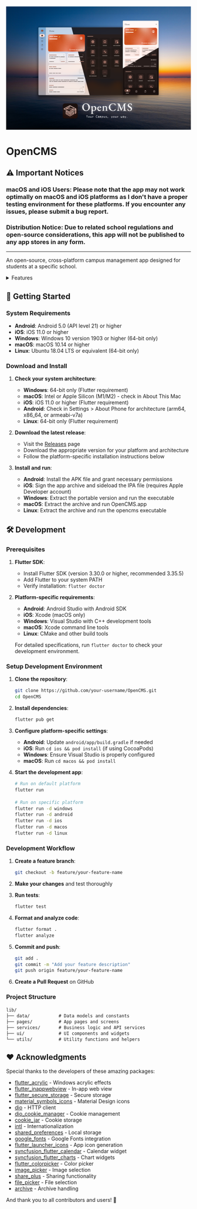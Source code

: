 ![OpenCMS](posters/1.png)

# OpenCMS

## ⚠️ Important Notices

### **macOS and iOS Users**: Please note that the app may not work optimally on macOS and iOS platforms as I don't have a proper testing environment for these platforms. If you encounter any issues, please submit a bug report.

### **Distribution Notice**: Due to related school regulations and open-source considerations, this app will **not** be published to **any app stores** **in any form**.

---

An open-source, cross-platform campus management app designed for students at a specific school.

<details>
<summary>Features</summary>


![OpenCMS](posters/2.png)
![OpenCMS](posters/3.png)
![OpenCMS](posters/4.png)
![OpenCMS](posters/5.png)
![OpenCMS](posters/6.png)
![OpenCMS](posters/7.png)
![OpenCMS](posters/8.png)
![OpenCMS](posters/9.png)


</details>

## 🚀 Getting Started

### System Requirements
- **Android**: Android 5.0 (API level 21) or higher
- **iOS**: iOS 11.0 or higher
- **Windows**: Windows 10 version 1903 or higher (64-bit only)
- **macOS**: macOS 10.14 or higher
- **Linux**: Ubuntu 18.04 LTS or equivalent (64-bit only)

### Download and Install

1. **Check your system architecture**:
   - **Windows**: 64-bit only (Flutter requirement)
   - **macOS**: Intel or Apple Silicon (M1/M2) - check in About This Mac
   - **iOS**: iOS 11.0 or higher (Flutter requirement)
   - **Android**: Check in Settings > About Phone for architecture (arm64, x86_64, or armeabi-v7a)
   - **Linux**: 64-bit only (Flutter requirement)

2. **Download the latest release**:
   - Visit the [Releases](https://github.com/your-username/OpenCMS/releases) page
   - Download the appropriate version for your platform and architecture
   - Follow the platform-specific installation instructions below

3. **Install and run**:
   - **Android**: Install the APK file and grant necessary permissions
   - **iOS**: Sign the app archive and sideload the IPA file (requires Apple Developer account)
   - **Windows**: Extract the portable version and run the executable
   - **macOS**: Extract the archive and run OpenCMS.app
   - **Linux**: Extract the archive and run the opencms executable

## 🛠️ Development

### Prerequisites

1. **Flutter SDK**:
   - Install Flutter SDK (version 3.30.0 or higher, recommended 3.35.5)
   - Add Flutter to your system PATH
   - Verify installation: `flutter doctor`

2. **Platform-specific requirements**:
   - **Android**: Android Studio with Android SDK
   - **iOS**: Xcode (macOS only)
   - **Windows**: Visual Studio with C++ development tools
   - **macOS**: Xcode command line tools
   - **Linux**: CMake and other build tools

   For detailed specifications, run `flutter doctor` to check your development environment.

### Setup Development Environment

1. **Clone the repository**:
   ```bash
   git clone https://github.com/your-username/OpenCMS.git
   cd OpenCMS
   ```

2. **Install dependencies**:
   ```bash
   flutter pub get
   ```

3. **Configure platform-specific settings**:
   - **Android**: Update `android/app/build.gradle` if needed
   - **iOS**: Run `cd ios && pod install` (if using CocoaPods)
   - **Windows**: Ensure Visual Studio is properly configured
   - **macOS**: Run `cd macos && pod install`

4. **Start the development app**:
   ```bash
   # Run on default platform
   flutter run
   
   # Run on specific platform
   flutter run -d windows
   flutter run -d android
   flutter run -d ios
   flutter run -d macos
   flutter run -d linux
   ```

### Development Workflow

1. **Create a feature branch**:
   ```bash
   git checkout -b feature/your-feature-name
   ```

2. **Make your changes** and test thoroughly

3. **Run tests**:
   ```bash
   flutter test
   ```

4. **Format and analyze code**:
   ```bash
   flutter format .
   flutter analyze
   ```

5. **Commit and push**:
   ```bash
   git add .
   git commit -m "Add your feature description"
   git push origin feature/your-feature-name
   ```

6. **Create a Pull Request** on GitHub

### Project Structure

```
lib/
├── data/           # Data models and constants
├── pages/          # App pages and screens
├── services/       # Business logic and API services
├── ui/             # UI components and widgets
└── utils/          # Utility functions and helpers
```

## ❤️ Acknowledgments

Special thanks to the developers of these amazing packages:

- [flutter_acrylic](https://pub.dev/packages/flutter_acrylic) - Windows acrylic effects
- [flutter_inappwebview](https://pub.dev/packages/flutter_inappwebview) - In-app web view
- [flutter_secure_storage](https://pub.dev/packages/flutter_secure_storage) - Secure storage
- [material_symbols_icons](https://pub.dev/packages/material_symbols_icons) - Material Design icons
- [dio](https://pub.dev/packages/dio) - HTTP client
- [dio_cookie_manager](https://pub.dev/packages/dio_cookie_manager) - Cookie management
- [cookie_jar](https://pub.dev/packages/cookie_jar) - Cookie storage
- [intl](https://pub.dev/packages/intl) - Internationalization
- [shared_preferences](https://pub.dev/packages/shared_preferences) - Local storage
- [google_fonts](https://pub.dev/packages/google_fonts) - Google Fonts integration
- [flutter_launcher_icons](https://pub.dev/packages/flutter_launcher_icons) - App icon generation
- [syncfusion_flutter_calendar](https://pub.dev/packages/syncfusion_flutter_calendar) - Calendar widget
- [syncfusion_flutter_charts](https://pub.dev/packages/syncfusion_flutter_charts) - Chart widgets
- [flutter_colorpicker](https://pub.dev/packages/flutter_colorpicker) - Color picker
- [image_picker](https://pub.dev/packages/image_picker) - Image selection
- [share_plus](https://pub.dev/packages/share_plus) - Sharing functionality
- [file_picker](https://pub.dev/packages/file_picker) - File selection
- [archive](https://pub.dev/packages/archive) - Archive handling

And thank you to all contributors and users! 🎉